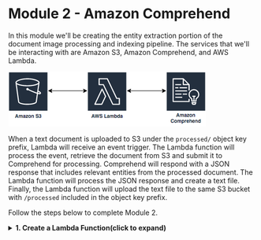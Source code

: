 # Module 2 - Amazon Comprehend
In this module we'll be creating the entity extraction portion of the document image processing and indexing pipeline.  The services that we'll be interacting with are Amazon S3, Amazon Comprehend, and AWS Lambda.  

![Comprehend Architecture](comprehend-arch.png)

When a text document is uploaded to S3 under the `processed/` object key prefix, Lambda will receive an event trigger.  The Lambda function will process the event, retrieve the document from S3 and submit it to Comprehend for processing. Comprehend will respond with a JSON response that includes relevant entities from the processed document. The Lambda function will process the JSON response and create a text file. Finally, the Lambda function will upload the text file to the same S3 bucket with `/processed` included in the object key prefix.

Follow the steps below to complete Module 2.


<details>
<summary><strong>1. Create a Lambda Function(click to expand)</strong></summary><p>
1. Sign in to the [AWS Management Console](https://console.aws.amazon.com).

2. Navigate to Lambda by searching `Lambda` in the center search bar and clicking on `Lambda` in the results.

3. Click **Create Function**

4. Choose **Author From Scratch** and provide a function name that you can use to uniquely identify your function. Select **Python 3.6** as the runtime

5. Expand the section called **Choose or create an execution role**, select **Use existing role** and select **Comprehend-S3** as the role and click **Create Function**

6. In the Lambda function, select **S3** from the Add Trigger list on the top left of the page.

7. Scroll down to configure the trigger in the **Configure triggers** section by selecting your bucket name from the drop down. Then, select **All object create events** for Event type. Next, select `processed/` as the prefix, and leave the Suffix section blank.

8. Ensure that there is a checkmark in the box next to enable trigger, and click **Add**

9. Scroll up and click on your Lambda function's name in the designer, and then scroll down to your function's code.

10. Copy your code from the [comprehend-trigger.py](comprehend-trigger.py) function included here in the repo. Be sure to edit line 6 to include your S3 bucket name.

11. Click **Save**, at the top of the page.  
</p></details>
